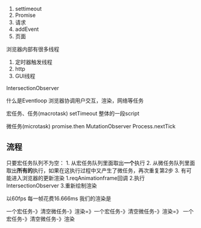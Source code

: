 1. settimeout
2. Promise
3. 请求
4. addEvent
5. 页面

浏览器内部有很多线程
1. 定时器触发线程
2. http
3. GUI线程

IntersectionObserver

什么是Eventloop
浏览器协调用户交互，渲染，网络等任务

宏任务、任务(macrotask)
setTimeout 整体的一段script

<!-- 个人理解：由宿主环境引起的任务 -->

微任务(microtask)
promise.then
MutationObserver
Process.nextTick

<!-- 个人理解：由js本身引起的任务 -->

## 流程
只要宏任务队列不为空：
    1. 从宏任务队列里面取出**一个**执行
    2. 从微任务队列里面取出**所有的**执行，如果在这执行过程中又产生了微任务，再次重复第2步
    3. 有可能进入浏览器的更新渲染
        1.reqAnimationframe回调
        2.执行IntersectionObserver
        3.重新绘制渲染

以60fps 每一帧花费16.666ms
我们的渲染是

一个宏任务-》清空微任务-》渲染=》一个宏任务-》清空微任务-》渲染=》
一个宏任务-》清空微任务-》渲染









